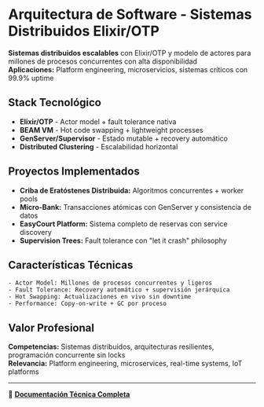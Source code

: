 # Arquitectura de Software - Sistemas Distribuidos Elixir/OTP

**Sistemas distribuidos escalables** con Elixir/OTP y modelo de actores para millones de procesos concurrentes con alta disponibilidad  
**Aplicaciones:** Platform engineering, microservicios, sistemas críticos con 99.9% uptime

## Stack Tecnológico
- **Elixir/OTP** - Actor model + fault tolerance nativa
- **BEAM VM** - Hot code swapping + lightweight processes
- **GenServer/Supervisor** - Estado mutable + recovery automático
- **Distributed Clustering** - Escalabilidad horizontal


## Proyectos Implementados
- **Criba de Eratóstenes Distribuida:** Algoritmos concurrentes + worker pools
- **Micro-Bank:** Transacciones atómicas con GenServer y consistencia de datos
- **EasyCourt Platform:** Sistema completo de reservas con service discovery
- **Supervision Trees:** Fault tolerance con "let it crash" philosophy

## Características Técnicas
```
- Actor Model: Millones de procesos concurrentes y ligeros
- Fault Tolerance: Recovery automático + supervisión jerárquica  
- Hot Swapping: Actualizaciones en vivo sin downtime
- Performance: Copy-on-write + GC por proceso
```

## Valor Profesional
**Competencias:** Sistemas distribuidos, arquitecturas resilientes, programación concurrente sin locks  
**Relevancia:** Platform engineering, microservices, real-time systems, IoT platforms

---
📘 **[Documentación Técnica Completa](README_TECNICO.md)**

